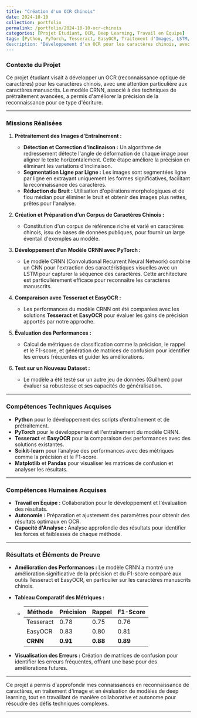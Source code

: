 ```yaml
---
title: "Création d'un OCR Chinois"
date: 2024-10-10
collection: portfolio
permalink: /portfolio/2024-10-10-ocr-chinois
categories: [Projet Étudiant, OCR, Deep Learning, Travail en Équipe]
tags: [Python, PyTorch, Tesseract, EasyOCR, Traitement d'Images, LSTM, CNN]
description: "Développement d'un OCR pour les caractères chinois, avec une attention particulière aux caractères manuscrits, en utilisant le modèle CRNN et des techniques de prétraitement avancées."
---
```


### Contexte du Projet

Ce projet étudiant visait à développer un OCR (reconnaissance optique de caractères) pour les caractères chinois, avec une attention particulière aux caractères manuscrits. Le modèle CRNN, associé à des techniques de prétraitement avancées, a permis d'améliorer la précision de la reconnaissance pour ce type d'écriture.

---

### Missions Réalisées

1. **Prétraitement des Images d’Entraînement :**
   - **Détection et Correction d'Inclinaison :** Un algorithme de redressement détecte l'angle de déformation de chaque image pour aligner le texte horizontalement. Cette étape améliore la précision en éliminant les variations d'inclinaison.
   - **Segmentation Ligne par Ligne :** Les images sont segmentées ligne par ligne en extrayant uniquement les formes significatives, facilitant la reconnaissance des caractères.
   - **Réduction du Bruit :** Utilisation d'opérations morphologiques et de flou médian pour éliminer le bruit et obtenir des images plus nettes, prêtes pour l'analyse.

2. **Création et Préparation d’un Corpus de Caractères Chinois :**
   - Constitution d'un corpus de référence riche et varié en caractères chinois, issu de bases de données publiques, pour fournir un large éventail d'exemples au modèle.

3. **Développement d’un Modèle CRNN avec PyTorch :**
   - Le modèle CRNN (Convolutional Recurrent Neural Network) combine un CNN pour l'extraction des caractéristiques visuelles avec un LSTM pour capturer la séquence des caractères. Cette architecture est particulièrement efficace pour reconnaître les caractères manuscrits.

4. **Comparaison avec Tesseract et EasyOCR :**
   - Les performances du modèle CRNN ont été comparées avec les solutions **Tesseract** et **EasyOCR** pour évaluer les gains de précision apportés par notre approche.

5. **Évaluation des Performances :**
   - Calcul de métriques de classification comme la précision, le rappel et le F1-score, et génération de matrices de confusion pour identifier les erreurs fréquentes et guider les améliorations.

6. **Test sur un Nouveau Dataset :**
   - Le modèle a été testé sur un autre jeu de données (Guilhem) pour évaluer sa robustesse et ses capacités de généralisation.

---

### Compétences Techniques Acquises

- **Python** pour le développement des scripts d’entraînement et de prétraitement.
- **PyTorch** pour le développement et l'entraînement du modèle CRNN.
- **Tesseract** et **EasyOCR** pour la comparaison des performances avec des solutions existantes.
- **Scikit-learn** pour l’analyse des performances avec des métriques comme la précision et le F1-score.
- **Matplotlib** et **Pandas** pour visualiser les matrices de confusion et analyser les résultats.

---

### Compétences Humaines Acquises

- **Travail en Équipe :** Collaboration pour le développement et l'évaluation des résultats.
- **Autonomie :** Préparation et ajustement des paramètres pour obtenir des résultats optimaux en OCR.
- **Capacité d'Analyse :** Analyse approfondie des résultats pour identifier les forces et faiblesses de chaque méthode.

---

### Résultats et Éléments de Preuve

- **Amélioration des Performances :** Le modèle CRNN a montré une amélioration significative de la précision et du F1-score comparé aux outils Tesseract et EasyOCR, en particulier sur les caractères manuscrits chinois.
- **Tableau Comparatif des Métriques :**
   - | Méthode       | Précision | Rappel | F1-Score |
     |---------------|-----------|--------|----------|
     | Tesseract     | 0.78      | 0.75   | 0.76     |
     | EasyOCR       | 0.83      | 0.80   | 0.81     |
     | **CRNN**      | **0.91**  | **0.88** | **0.89** |

- **Visualisation des Erreurs :** Création de matrices de confusion pour identifier les erreurs fréquentes, offrant une base pour des améliorations futures.

<!-- - **Illustrations :**
   - Avant et après prétraitement (réduction du bruit, redressement) et prédictions du modèle CRNN pour divers caractères.

> **[Télécharger le rapport final](#)** - Rapport complet détaillant la méthodologie, les résultats et les recommandations.
>
> **[Voir la démonstration](#)** - Accédez à la démonstration de l'OCR en ligne pour tester les capacités de reconnaissance en direct.
>
> **[Lien vers le code GitHub](#)** - Code source et instructions pour reproduire les résultats. -->

---

Ce projet a permis d'approfondir mes connaissances en reconnaissance de caractères, en traitement d'image et en évaluation de modèles de deep learning, tout en travaillant de manière collaborative et autonome pour résoudre des défis techniques complexes.

--- 